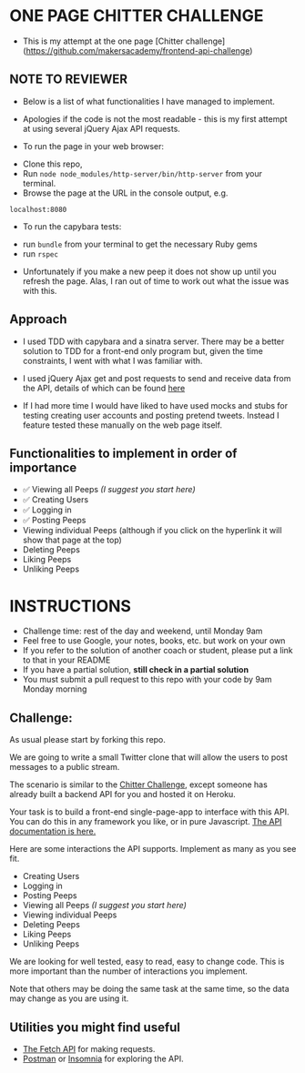 # ONE PAGE CHITTER CHALLENGE
* This is my attempt at the one page [Chitter challenge] (https://github.com/makersacademy/frontend-api-challenge)


## NOTE TO REVIEWER
* Below is a list of what functionalities I have managed to implement.

* Apologies if the code is not the most readable - this is my first attempt at using several jQuery Ajax API requests.

* To run the page in your web browser:
- Clone this repo,
- Run ```node node_modules/http-server/bin/http-server``` from your terminal.
- Browse the page at the URL in the console output, e.g.
```
localhost:8080
```

* To run the capybara tests:
- run ```bundle``` from your terminal to get the necessary Ruby gems
- run ```rspec```

* Unfortunately if you make a new peep it does not show up until you refresh the page. Alas, I ran out of time to work out what the issue was with this.

## Approach
* I used TDD with capybara and a sinatra server. There may be a better solution to TDD for a front-end only program but, given the time constraints, I went with what I was familiar with.

* I used jQuery Ajax get and post requests to send and receive data from the API, details of which can be found [here](https://github.com/makersacademy/chitter_api_backend)

* If I had more time I would have liked to have used mocks and stubs for testing creating user accounts and posting pretend tweets. Instead I feature tested these manually on the web page itself.  

## Functionalities to implement in order of importance
* ✅ Viewing all Peeps *(I suggest you start here)*
* ✅ Creating Users
* ✅ Logging in
* ✅ Posting Peeps
* Viewing individual Peeps (although if you click on the hyperlink it will show that page at the top)
* Deleting Peeps
* Liking Peeps
* Unliking Peeps

# INSTRUCTIONS

* Challenge time: rest of the day and weekend, until Monday 9am
* Feel free to use Google, your notes, books, etc. but work on your own
* If you refer to the solution of another coach or student, please put a link to that in your README
* If you have a partial solution, **still check in a partial solution**
* You must submit a pull request to this repo with your code by 9am Monday morning

Challenge:
-------

As usual please start by forking this repo.

We are going to write a small Twitter clone that will allow the users to post messages to a public stream.

The scenario is similar to the [Chitter Challenge](https://github.com/makersacademy/chitter-challenge), except someone has already built a backend API for you and hosted it on Heroku.

Your task is to build a front-end single-page-app to interface with this API. You can do this in any framework you like, or in pure Javascript. [The API documentation is here.](https://github.com/makersacademy/chitter_api_backend)

Here are some interactions the API supports. Implement as many as you see fit.

* Creating Users
* Logging in
* Posting Peeps
* Viewing all Peeps *(I suggest you start here)*
* Viewing individual Peeps
* Deleting Peeps
* Liking Peeps
* Unliking Peeps

We are looking for well tested, easy to read, easy to change code. This is more important than the number of interactions you implement.

Note that others may be doing the same task at the same time, so the data may change as you are using it.

## Utilities you might find useful

* [The Fetch API](https://developer.mozilla.org/en-US/docs/Web/API/Fetch_API/Using_Fetch) for making requests.
* [Postman](https://www.getpostman.com/) or [Insomnia](https://insomnia.rest/) for exploring the API.
